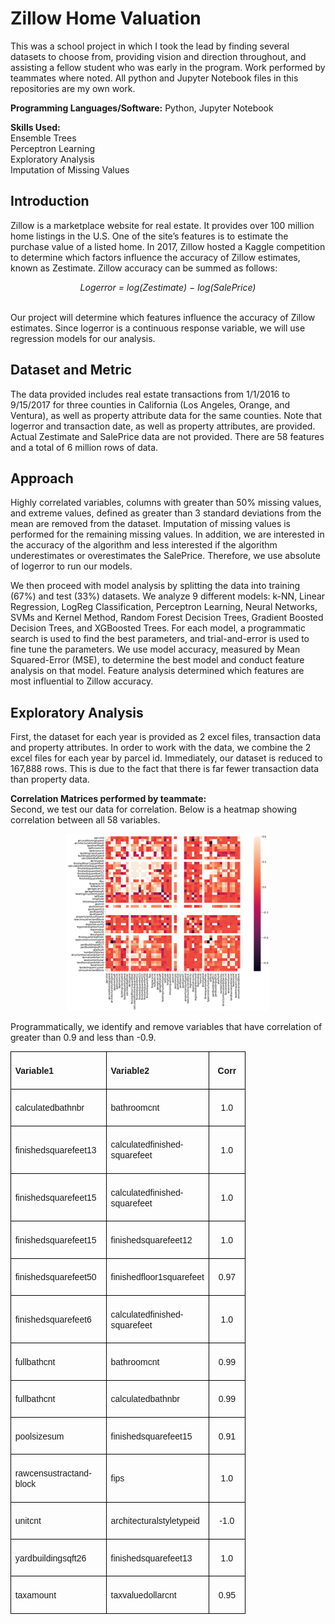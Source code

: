 # Zillow Home Valuation

This was a school project in which I took the lead by finding several datasets to choose from, providing vision and direction throughout, and assisting a fellow student who was early in the program. Work performed by teammates where noted. All python and Jupyter Notebook files in this repositories are my own work. 

<b>Programming Languages/Software:</b> Python, Jupyter Notebook <br>

<b>Skills Used:</b> <br>
Ensemble Trees<br> 
Perceptron Learning<br>
Exploratory Analysis<br>
Imputation of Missing Values

## Introduction

Zillow is a marketplace website for real estate. It provides over 100 million home listings in the U.S. One of the site’s features is to estimate the purchase value of a listed home. In 2017, Zillow hosted a Kaggle competition to determine which factors influence the accuracy of Zillow estimates, known as Zestimate. Zillow accuracy can be summed as follows:

<div align=center><i>Logerror = log(Zestimate) − log(SalePrice)</i></div><br>

Our project will determine which features influence the accuracy of Zillow estimates. Since logerror is a continuous response variable, we will use regression models for our analysis.

## Dataset and Metric

The data provided includes real estate transactions from 1/1/2016 to 9/15/2017 for three counties in California (Los Angeles, Orange, and Ventura), as well as property attribute data for the same counties. Note that logerror and transaction date, as well as property attributes, are provided. Actual Zestimate and SalePrice data are not provided. There are 58 features and a total of 6 million rows of data.

## Approach 

Highly correlated variables, columns with greater than 50% missing values, and extreme values, defined as greater than 3 standard deviations from the mean are removed from the dataset. Imputation of missing values is performed for the remaining missing values. In addition, we are interested in the accuracy of the algorithm and less interested if the algorithm underestimates or overestimates the SalePrice. Therefore, we use absolute of logerror to run our models.

We then proceed with model analysis by splitting the data into training (67%) and test (33%) datasets. We analyze 9 different models: k-NN, Linear Regression, LogReg Classification, Perceptron Learning, Neural Networks, SVMs and Kernel Method, Random Forest Decision Trees, Gradient Boosted Decision Trees, and XGBoosted Trees. For each model, a programmatic search is used to find the best parameters, and trial-and-error is used to fine tune the parameters. We use model accuracy, measured by Mean Squared-Error (MSE), to determine the best model and conduct feature analysis on that model. Feature analysis determined which features are most influential to Zillow accuracy.

## Exploratory Analysis

First, the dataset for each year is provided as 2 excel files, transaction data and property attributes. In order to work with the data, we combine the 2 excel files for each year by parcel id. Immediately, our dataset is reduced to 167,888 rows. This is due to the fact that there is far fewer transaction data than property data. 

<b>Correlation Matrices performed by teammate: </b><br>
Second, we test our data for correlation. Below is a heatmap showing correlation between all 58 variables.

<div align=center><img src="/images/image001.png"></div>

Programmatically, we identify and remove variables that have correlation of greater than 0.9 and less than -0.9.

<div align=center>

<table class=a border=1 cellspacing=0 cellpadding=0 width=326 style='border-collapse:
 collapse;border:none'>
 <tr style='height:20.0pt'>
  <td width=139 style='width:103.9pt;border:solid black 1.0pt;padding:5.0pt 5.0pt 5.0pt 5.0pt;
  height:20.0pt'>
  <div style='border:none black 1.0pt;padding:0in 0in 0in 0in'>
  <p class=MsoNormal style='line-height:normal;border:none;padding:0in;
  padding-bottom:0in;border-bottom:0in none black'><b><span lang=EN
  style='font-family:"Calibri",sans-serif'>Variable1</span></b></p>
  </div>
  </td>
  <td width=143 style='width:107.25pt;border:solid black 1.0pt;border-left:
  none;padding:5.0pt 5.0pt 5.0pt 5.0pt;height:20.0pt'>
  <div style='border:none black 1.0pt;padding:0in 0in 0in 0in'>
  <p class=MsoNormal style='line-height:normal;border:none;padding:0in;
  padding-bottom:0in;border-bottom:0in none black'><b><span lang=EN
  style='font-family:"Calibri",sans-serif'>Variable2</span></b></p>
  </div>
  </td>
  <td width=44 style='width:33.15pt;border:solid black 1.0pt;border-left:none;
  padding:5.0pt 5.0pt 5.0pt 5.0pt;height:20.0pt'>
  <div style='border:none black 1.0pt;padding:0in 0in 0in 0in'>
  <p class=MsoNormal align=center style='text-align:center;line-height:normal;
  border:none;padding:0in'><b><span lang=EN style='font-family:"Calibri",sans-serif'>Corr</span></b></p>
  </div>
  </td>
 </tr>
 <tr style='height:26.0pt'>
  <td width=139 style='width:103.9pt;border:solid black 1.0pt;border-top:none;
  padding:5.0pt 5.0pt 5.0pt 5.0pt;height:26.0pt'>
  <div style='border:none black 1.0pt;padding:0in 0in 0in 0in'>
  <p class=MsoNormal style='line-height:normal;border:none;padding:0in;
  padding-bottom:0in;border-bottom:0in none black'><span lang=EN
  style='font-family:"Calibri",sans-serif'>calculatedbathnbr </span></p>
  </div>
  </td>
  <td width=143 style='width:107.25pt;border-top:none;border-left:none;
  border-bottom:solid black 1.0pt;border-right:solid black 1.0pt;padding:5.0pt 5.0pt 5.0pt 5.0pt;
  height:26.0pt'>
  <div style='border:none black 1.0pt;padding:0in 0in 0in 0in'>
  <p class=MsoNormal style='line-height:normal;border:none;padding:0in;
  padding-bottom:0in;border-bottom:0in none black'><span lang=EN
  style='font-family:"Calibri",sans-serif'> bathroomcnt </span></p>
  </div>
  </td>
  <td width=44 style='width:33.15pt;border-top:none;border-left:none;
  border-bottom:solid black 1.0pt;border-right:solid black 1.0pt;padding:5.0pt 5.0pt 5.0pt 5.0pt;
  height:26.0pt'>
  <div style='border:none black 1.0pt;padding:0in 0in 0in 0in'>
  <p class=MsoNormal align=center style='text-align:center;line-height:normal;
  border:none;padding:0in'><span lang=EN style='font-family:"Calibri",sans-serif'>1.0</span></p>
  </div>
  </td>
 </tr>
 <tr style='height:26.0pt'>
  <td width=139 style='width:103.9pt;border:solid black 1.0pt;border-top:none;
  padding:5.0pt 5.0pt 5.0pt 5.0pt;height:26.0pt'>
  <div style='border:none black 1.0pt;padding:0in 0in 0in 0in'>
  <p class=MsoNormal style='line-height:normal;border:none;padding:0in;
  padding-bottom:0in;border-bottom:0in none black'><span lang=EN
  style='font-family:"Calibri",sans-serif'>finishedsquarefeet13 </span></p>
  </div>
  </td>
  <td width=143 style='width:107.25pt;border-top:none;border-left:none;
  border-bottom:solid black 1.0pt;border-right:solid black 1.0pt;padding:5.0pt 5.0pt 5.0pt 5.0pt;
  height:26.0pt'>
  <div style='border:none black 1.0pt;padding:0in 0in 0in 0in'>
  <p class=MsoNormal style='line-height:normal;border:none;padding:0in;
  padding-bottom:0in;border-bottom:0in none black'><span lang=EN
  style='font-family:"Calibri",sans-serif'> calculatedfinishedsquarefeet </span></p>
  </div>
  </td>
  <td width=44 style='width:33.15pt;border-top:none;border-left:none;
  border-bottom:solid black 1.0pt;border-right:solid black 1.0pt;padding:5.0pt 5.0pt 5.0pt 5.0pt;
  height:26.0pt'>
  <div style='border:none black 1.0pt;padding:0in 0in 0in 0in'>
  <p class=MsoNormal align=center style='text-align:center;line-height:normal;
  border:none;padding:0in'><span lang=EN style='font-family:"Calibri",sans-serif'>1.0</span></p>
  </div>
  </td>
 </tr>
 <tr style='height:26.0pt'>
  <td width=139 style='width:103.9pt;border:solid black 1.0pt;border-top:none;
  padding:5.0pt 5.0pt 5.0pt 5.0pt;height:26.0pt'>
  <div style='border:none black 1.0pt;padding:0in 0in 0in 0in'>
  <p class=MsoNormal style='line-height:normal;border:none;padding:0in;
  padding-bottom:0in;border-bottom:0in none black'><span lang=EN
  style='font-family:"Calibri",sans-serif'>finishedsquarefeet15 </span></p>
  </div>
  </td>
  <td width=143 style='width:107.25pt;border-top:none;border-left:none;
  border-bottom:solid black 1.0pt;border-right:solid black 1.0pt;padding:5.0pt 5.0pt 5.0pt 5.0pt;
  height:26.0pt'>
  <div style='border:none black 1.0pt;padding:0in 0in 0in 0in'>
  <p class=MsoNormal style='line-height:normal;border:none;padding:0in;
  padding-bottom:0in;border-bottom:0in none black'><span lang=EN
  style='font-family:"Calibri",sans-serif'> calculatedfinishedsquarefeet </span></p>
  </div>
  </td>
  <td width=44 style='width:33.15pt;border-top:none;border-left:none;
  border-bottom:solid black 1.0pt;border-right:solid black 1.0pt;padding:5.0pt 5.0pt 5.0pt 5.0pt;
  height:26.0pt'>
  <div style='border:none black 1.0pt;padding:0in 0in 0in 0in'>
  <p class=MsoNormal align=center style='text-align:center;line-height:normal;
  border:none;padding:0in'><span lang=EN style='font-family:"Calibri",sans-serif'>1.0</span></p>
  </div>
  </td>
 </tr>
 <tr style='height:26.0pt'>
  <td width=139 style='width:103.9pt;border:solid black 1.0pt;border-top:none;
  padding:5.0pt 5.0pt 5.0pt 5.0pt;height:26.0pt'>
  <div style='border:none black 1.0pt;padding:0in 0in 0in 0in'>
  <p class=MsoNormal style='line-height:normal;border:none;padding:0in;
  padding-bottom:0in;border-bottom:0in none black'><span lang=EN
  style='font-family:"Calibri",sans-serif'>finishedsquarefeet15 </span></p>
  </div>
  </td>
  <td width=143 style='width:107.25pt;border-top:none;border-left:none;
  border-bottom:solid black 1.0pt;border-right:solid black 1.0pt;padding:5.0pt 5.0pt 5.0pt 5.0pt;
  height:26.0pt'>
  <div style='border:none black 1.0pt;padding:0in 0in 0in 0in'>
  <p class=MsoNormal style='line-height:normal;border:none;padding:0in;
  padding-bottom:0in;border-bottom:0in none black'><span lang=EN
  style='font-family:"Calibri",sans-serif'> finishedsquarefeet12 </span></p>
  </div>
  </td>
  <td width=44 style='width:33.15pt;border-top:none;border-left:none;
  border-bottom:solid black 1.0pt;border-right:solid black 1.0pt;padding:5.0pt 5.0pt 5.0pt 5.0pt;
  height:26.0pt'>
  <div style='border:none black 1.0pt;padding:0in 0in 0in 0in'>
  <p class=MsoNormal align=center style='text-align:center;line-height:normal;
  border:none;padding:0in'><span lang=EN style='font-family:"Calibri",sans-serif'>1.0</span></p>
  </div>
  </td>
 </tr>
 <tr style='height:26.0pt'>
  <td width=139 style='width:103.9pt;border:solid black 1.0pt;border-top:none;
  padding:5.0pt 5.0pt 5.0pt 5.0pt;height:26.0pt'>
  <div style='border:none black 1.0pt;padding:0in 0in 0in 0in'>
  <p class=MsoNormal style='line-height:normal;border:none;padding:0in;
  padding-bottom:0in;border-bottom:0in none black'><span lang=EN
  style='font-family:"Calibri",sans-serif'>finishedsquarefeet50 </span></p>
  </div>
  </td>
  <td width=143 style='width:107.25pt;border-top:none;border-left:none;
  border-bottom:solid black 1.0pt;border-right:solid black 1.0pt;padding:5.0pt 5.0pt 5.0pt 5.0pt;
  height:26.0pt'>
  <div style='border:none black 1.0pt;padding:0in 0in 0in 0in'>
  <p class=MsoNormal style='line-height:normal;border:none;padding:0in;
  padding-bottom:0in;border-bottom:0in none black'><span lang=EN
  style='font-family:"Calibri",sans-serif'> finishedfloor1squarefeet </span></p>
  </div>
  </td>
  <td width=44 style='width:33.15pt;border-top:none;border-left:none;
  border-bottom:solid black 1.0pt;border-right:solid black 1.0pt;padding:5.0pt 5.0pt 5.0pt 5.0pt;
  height:26.0pt'>
  <div style='border:none black 1.0pt;padding:0in 0in 0in 0in'>
  <p class=MsoNormal align=center style='text-align:center;line-height:normal;
  border:none;padding:0in'><span lang=EN style='font-family:"Calibri",sans-serif'>0.97</span></p>
  </div>
  </td>
 </tr>
 <tr style='height:26.0pt'>
  <td width=139 style='width:103.9pt;border:solid black 1.0pt;border-top:none;
  padding:5.0pt 5.0pt 5.0pt 5.0pt;height:26.0pt'>
  <div style='border:none black 1.0pt;padding:0in 0in 0in 0in'>
  <p class=MsoNormal style='line-height:normal;border:none;padding:0in;
  padding-bottom:0in;border-bottom:0in none black'><span lang=EN
  style='font-family:"Calibri",sans-serif'>finishedsquarefeet6 </span></p>
  </div>
  </td>
  <td width=143 style='width:107.25pt;border-top:none;border-left:none;
  border-bottom:solid black 1.0pt;border-right:solid black 1.0pt;padding:5.0pt 5.0pt 5.0pt 5.0pt;
  height:26.0pt'>
  <div style='border:none black 1.0pt;padding:0in 0in 0in 0in'>
  <p class=MsoNormal style='line-height:normal;border:none;padding:0in;
  padding-bottom:0in;border-bottom:0in none black'><span lang=EN
  style='font-family:"Calibri",sans-serif'> calculatedfinishedsquarefeet </span></p>
  </div>
  </td>
  <td width=44 style='width:33.15pt;border-top:none;border-left:none;
  border-bottom:solid black 1.0pt;border-right:solid black 1.0pt;padding:5.0pt 5.0pt 5.0pt 5.0pt;
  height:26.0pt'>
  <div style='border:none black 1.0pt;padding:0in 0in 0in 0in'>
  <p class=MsoNormal align=center style='text-align:center;line-height:normal;
  border:none;padding:0in'><span lang=EN style='font-family:"Calibri",sans-serif'>1.0</span></p>
  </div>
  </td>
 </tr>
 <tr style='height:26.0pt'>
  <td width=139 style='width:103.9pt;border:solid black 1.0pt;border-top:none;
  padding:5.0pt 5.0pt 5.0pt 5.0pt;height:26.0pt'>
  <div style='border:none black 1.0pt;padding:0in 0in 0in 0in'>
  <p class=MsoNormal style='line-height:normal;border:none;padding:0in;
  padding-bottom:0in;border-bottom:0in none black'><span lang=EN
  style='font-family:"Calibri",sans-serif'>fullbathcnt </span></p>
  </div>
  </td>
  <td width=143 style='width:107.25pt;border-top:none;border-left:none;
  border-bottom:solid black 1.0pt;border-right:solid black 1.0pt;padding:5.0pt 5.0pt 5.0pt 5.0pt;
  height:26.0pt'>
  <div style='border:none black 1.0pt;padding:0in 0in 0in 0in'>
  <p class=MsoNormal style='line-height:normal;border:none;padding:0in;
  padding-bottom:0in;border-bottom:0in none black'><span lang=EN
  style='font-family:"Calibri",sans-serif'> bathroomcnt </span></p>
  </div>
  </td>
  <td width=44 style='width:33.15pt;border-top:none;border-left:none;
  border-bottom:solid black 1.0pt;border-right:solid black 1.0pt;padding:5.0pt 5.0pt 5.0pt 5.0pt;
  height:26.0pt'>
  <div style='border:none black 1.0pt;padding:0in 0in 0in 0in'>
  <p class=MsoNormal align=center style='text-align:center;line-height:normal;
  border:none;padding:0in'><span lang=EN style='font-family:"Calibri",sans-serif'>0.99</span></p>
  </div>
  </td>
 </tr>
 <tr style='height:26.0pt'>
  <td width=139 style='width:103.9pt;border:solid black 1.0pt;border-top:none;
  padding:5.0pt 5.0pt 5.0pt 5.0pt;height:26.0pt'>
  <div style='border:none black 1.0pt;padding:0in 0in 0in 0in'>
  <p class=MsoNormal style='line-height:normal;border:none;padding:0in;
  padding-bottom:0in;border-bottom:0in none black'><span lang=EN
  style='font-family:"Calibri",sans-serif'>fullbathcnt </span></p>
  </div>
  </td>
  <td width=143 style='width:107.25pt;border-top:none;border-left:none;
  border-bottom:solid black 1.0pt;border-right:solid black 1.0pt;padding:5.0pt 5.0pt 5.0pt 5.0pt;
  height:26.0pt'>
  <div style='border:none black 1.0pt;padding:0in 0in 0in 0in'>
  <p class=MsoNormal style='line-height:normal;border:none;padding:0in;
  padding-bottom:0in;border-bottom:0in none black'><span lang=EN
  style='font-family:"Calibri",sans-serif'> calculatedbathnbr </span></p>
  </div>
  </td>
  <td width=44 style='width:33.15pt;border-top:none;border-left:none;
  border-bottom:solid black 1.0pt;border-right:solid black 1.0pt;padding:5.0pt 5.0pt 5.0pt 5.0pt;
  height:26.0pt'>
  <div style='border:none black 1.0pt;padding:0in 0in 0in 0in'>
  <p class=MsoNormal align=center style='text-align:center;line-height:normal;
  border:none;padding:0in'><span lang=EN style='font-family:"Calibri",sans-serif'>0.99</span></p>
  </div>
  </td>
 </tr>
 <tr style='height:26.0pt'>
  <td width=139 style='width:103.9pt;border:solid black 1.0pt;border-top:none;
  padding:5.0pt 5.0pt 5.0pt 5.0pt;height:26.0pt'>
  <div style='border:none black 1.0pt;padding:0in 0in 0in 0in'>
  <p class=MsoNormal style='line-height:normal;border:none;padding:0in;
  padding-bottom:0in;border-bottom:0in none black'><span lang=EN
  style='font-family:"Calibri",sans-serif'>poolsizesum </span></p>
  </div>
  </td>
  <td width=143 style='width:107.25pt;border-top:none;border-left:none;
  border-bottom:solid black 1.0pt;border-right:solid black 1.0pt;padding:5.0pt 5.0pt 5.0pt 5.0pt;
  height:26.0pt'>
  <div style='border:none black 1.0pt;padding:0in 0in 0in 0in'>
  <p class=MsoNormal style='line-height:normal;border:none;padding:0in;
  padding-bottom:0in;border-bottom:0in none black'><span lang=EN
  style='font-family:"Calibri",sans-serif'> finishedsquarefeet15 </span></p>
  </div>
  </td>
  <td width=44 style='width:33.15pt;border-top:none;border-left:none;
  border-bottom:solid black 1.0pt;border-right:solid black 1.0pt;padding:5.0pt 5.0pt 5.0pt 5.0pt;
  height:26.0pt'>
  <div style='border:none black 1.0pt;padding:0in 0in 0in 0in'>
  <p class=MsoNormal align=center style='text-align:center;line-height:normal;
  border:none;padding:0in'><span lang=EN style='font-family:"Calibri",sans-serif'>0.91</span></p>
  </div>
  </td>
 </tr>
 <tr style='height:26.0pt'>
  <td width=139 style='width:103.9pt;border:solid black 1.0pt;border-top:none;
  padding:5.0pt 5.0pt 5.0pt 5.0pt;height:26.0pt'>
  <div style='border:none black 1.0pt;padding:0in 0in 0in 0in'>
  <p class=MsoNormal style='line-height:normal;border:none;padding:0in;
  padding-bottom:0in;border-bottom:0in none black'><span lang=EN
  style='font-family:"Calibri",sans-serif'>rawcensustractandblock </span></p>
  </div>
  </td>
  <td width=143 style='width:107.25pt;border-top:none;border-left:none;
  border-bottom:solid black 1.0pt;border-right:solid black 1.0pt;padding:5.0pt 5.0pt 5.0pt 5.0pt;
  height:26.0pt'>
  <div style='border:none black 1.0pt;padding:0in 0in 0in 0in'>
  <p class=MsoNormal style='line-height:normal;border:none;padding:0in;
  padding-bottom:0in;border-bottom:0in none black'><span lang=EN
  style='font-family:"Calibri",sans-serif'> fips </span></p>
  </div>
  </td>
  <td width=44 style='width:33.15pt;border-top:none;border-left:none;
  border-bottom:solid black 1.0pt;border-right:solid black 1.0pt;padding:5.0pt 5.0pt 5.0pt 5.0pt;
  height:26.0pt'>
  <div style='border:none black 1.0pt;padding:0in 0in 0in 0in'>
  <p class=MsoNormal align=center style='text-align:center;line-height:normal;
  border:none;padding:0in'><span lang=EN style='font-family:"Calibri",sans-serif'>1.0</span></p>
  </div>
  </td>
 </tr>
 <tr style='height:26.0pt'>
  <td width=139 style='width:103.9pt;border:solid black 1.0pt;border-top:none;
  padding:5.0pt 5.0pt 5.0pt 5.0pt;height:26.0pt'>
  <div style='border:none black 1.0pt;padding:0in 0in 0in 0in'>
  <p class=MsoNormal style='line-height:normal;border:none;padding:0in;
  padding-bottom:0in;border-bottom:0in none black'><span lang=EN
  style='font-family:"Calibri",sans-serif'>unitcnt </span></p>
  </div>
  </td>
  <td width=143 style='width:107.25pt;border-top:none;border-left:none;
  border-bottom:solid black 1.0pt;border-right:solid black 1.0pt;padding:5.0pt 5.0pt 5.0pt 5.0pt;
  height:26.0pt'>
  <div style='border:none black 1.0pt;padding:0in 0in 0in 0in'>
  <p class=MsoNormal style='line-height:normal;border:none;padding:0in;
  padding-bottom:0in;border-bottom:0in none black'><span lang=EN
  style='font-family:"Calibri",sans-serif'> architecturalstyletypeid </span></p>
  </div>
  </td>
  <td width=44 style='width:33.15pt;border-top:none;border-left:none;
  border-bottom:solid black 1.0pt;border-right:solid black 1.0pt;padding:5.0pt 5.0pt 5.0pt 5.0pt;
  height:26.0pt'>
  <div style='border:none black 1.0pt;padding:0in 0in 0in 0in'>
  <p class=MsoNormal align=center style='text-align:center;line-height:normal;
  border:none;padding:0in'><span lang=EN style='font-family:"Calibri",sans-serif'>-1.0</span></p>
  </div>
  </td>
 </tr>
 <tr style='height:26.0pt'>
  <td width=139 style='width:103.9pt;border:solid black 1.0pt;border-top:none;
  padding:5.0pt 5.0pt 5.0pt 5.0pt;height:26.0pt'>
  <div style='border:none black 1.0pt;padding:0in 0in 0in 0in'>
  <p class=MsoNormal style='line-height:normal;border:none;padding:0in;
  padding-bottom:0in;border-bottom:0in none black'><span lang=EN
  style='font-family:"Calibri",sans-serif'>yardbuildingsqft26 </span></p>
  </div>
  </td>
  <td width=143 style='width:107.25pt;border-top:none;border-left:none;
  border-bottom:solid black 1.0pt;border-right:solid black 1.0pt;padding:5.0pt 5.0pt 5.0pt 5.0pt;
  height:26.0pt'>
  <div style='border:none black 1.0pt;padding:0in 0in 0in 0in'>
  <p class=MsoNormal style='line-height:normal;border:none;padding:0in;
  padding-bottom:0in;border-bottom:0in none black'><span lang=EN
  style='font-family:"Calibri",sans-serif'> finishedsquarefeet13 </span></p>
  </div>
  </td>
  <td width=44 style='width:33.15pt;border-top:none;border-left:none;
  border-bottom:solid black 1.0pt;border-right:solid black 1.0pt;padding:5.0pt 5.0pt 5.0pt 5.0pt;
  height:26.0pt'>
  <div style='border:none black 1.0pt;padding:0in 0in 0in 0in'>
  <p class=MsoNormal align=center style='text-align:center;line-height:normal;
  border:none;padding:0in'><span lang=EN style='font-family:"Calibri",sans-serif'>1.0</span></p>
  </div>
  </td>
 </tr>
 <tr style='height:26.0pt'>
  <td width=139 style='width:103.9pt;border:solid black 1.0pt;border-top:none;
  padding:5.0pt 5.0pt 5.0pt 5.0pt;height:26.0pt'>
  <div style='border:none black 1.0pt;padding:0in 0in 0in 0in'>
  <p class=MsoNormal style='line-height:normal;border:none;padding:0in;
  padding-bottom:0in;border-bottom:0in none black'><span lang=EN
  style='font-family:"Calibri",sans-serif'>taxamount </span></p>
  </div>
  </td>
  <td width=143 style='width:107.25pt;border-top:none;border-left:none;
  border-bottom:solid black 1.0pt;border-right:solid black 1.0pt;padding:5.0pt 5.0pt 5.0pt 5.0pt;
  height:26.0pt'>
  <div style='border:none black 1.0pt;padding:0in 0in 0in 0in'>
  <p class=MsoNormal style='line-height:normal;border:none;padding:0in;
  padding-bottom:0in;border-bottom:0in none black'><span lang=EN
  style='font-family:"Calibri",sans-serif'> taxvaluedollarcnt </span></p>
  </div>
  </td>
  <td width=44 style='width:33.15pt;border-top:none;border-left:none;
  border-bottom:solid black 1.0pt;border-right:solid black 1.0pt;padding:5.0pt 5.0pt 5.0pt 5.0pt;
  height:26.0pt'>
  <div style='border:none black 1.0pt;padding:0in 0in 0in 0in'>
  <p class=MsoNormal align=center style='text-align:center;line-height:normal;
  border:none;padding:0in'><span lang=EN style='font-family:"Calibri",sans-serif'>0.95</span></p>
  </div>
  </td>
 </tr>
</table>

</div>
